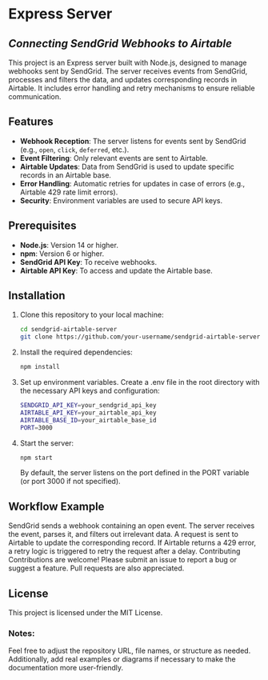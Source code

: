 # Express Server
## _Connecting SendGrid Webhooks to Airtable_


This project is an Express server built with Node.js, designed to manage webhooks sent by SendGrid. The server receives events from SendGrid, processes and filters the data, and updates corresponding records in Airtable. It includes error handling and retry mechanisms to ensure reliable communication.

## Features

- **Webhook Reception**: The server listens for events sent by SendGrid (e.g., `open`, `click`, `deferred`, etc.).
- **Event Filtering**: Only relevant events are sent to Airtable.
- **Airtable Updates**: Data from SendGrid is used to update specific records in an Airtable base.
- **Error Handling**: Automatic retries for updates in case of errors (e.g., Airtable 429 rate limit errors).
- **Security**: Environment variables are used to secure API keys.

## Prerequisites

- **Node.js**: Version 14 or higher.
- **npm**: Version 6 or higher.
- **SendGrid API Key**: To receive webhooks.
- **Airtable API Key**: To access and update the Airtable base.

## Installation

1. Clone this repository to your local machine:

   ```bash
   cd sendgrid-airtable-server
   git clone https://github.com/your-username/sendgrid-airtable-server.git
   ```
   
2. Install the required dependencies:
    ```bash
    npm install
    ```
3. Set up environment variables. Create a .env file in the root directory with the necessary API keys and configuration:
    ```bash
    SENDGRID_API_KEY=your_sendgrid_api_key
    AIRTABLE_API_KEY=your_airtable_api_key
    AIRTABLE_BASE_ID=your_airtable_base_id
    PORT=3000
    ```

4. Start the server:
    ```bash
    npm start
    ```
    By default, the server listens on the port defined in the PORT variable (or port 3000 if not specified).
    

## Workflow Example
SendGrid sends a webhook containing an open event.
The server receives the event, parses it, and filters out irrelevant data.
A request is sent to Airtable to update the corresponding record.
If Airtable returns a 429 error, a retry logic is triggered to retry the request after a delay.
Contributing
Contributions are welcome! Please submit an issue to report a bug or suggest a feature. Pull requests are also appreciated.

## License
This project is licensed under the MIT License. 

### Notes:
Feel free to adjust the repository URL, file names, or structure as needed. Additionally, add real examples or diagrams if necessary to make the documentation more user-friendly.




